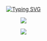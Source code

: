 <span style="user-select: none; -webkit-user-select: none; -moz-user-select: none;">

<div align="center">

[![Typing SVG](https://readme-typing-svg.demolab.com?font=Fira+Code&size=40&duration=3500&pause=1000&color=FFFFFF&center=true&vCenter=true&random=true&width=600&height=100&lines=Offensive+Security;Software+Developer;Red+Teaming)](https://matixandr.me)

</div>

<!--<div align="center">
  <details>
    <summary><b>🚀 Projects</b></summary>
    - COMING SOON...
  </details>
</div>-->

<p align="center">
  <a>
    <img src="https://skillicons.dev/icons?i=cpp,python,sqlite,debian,windows" />
  </a>
</p>
<p align="center">
  <img src="https://wakatime.com/badge/user/018bd7d5-20a7-48f2-b2f1-7e6c6eb2c1f0.svg" href="wakatime programing time thing">
</p>
</span>
